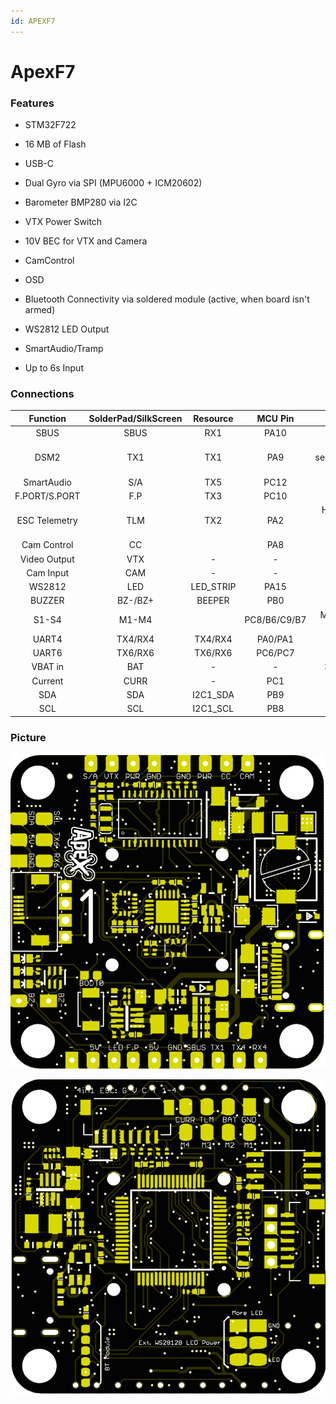 ```yaml
---
id: APEXF7
---
```


# ApexF7

### Features

- STM32F722

- 16 MB of Flash

- USB-C

- Dual Gyro via SPI (MPU6000 + ICM20602)

- Barometer BMP280 via I2C

- VTX Power Switch

- 10V BEC for VTX and Camera

- CamControl

- OSD

- Bluetooth Connectivity via soldered module (active, when board isn't armed)

- WS2812 LED Output

- SmartAudio/Tramp

- Up to 6s Input

### Connections

|   Function    | SolderPad/SilkScreen | Resource  |   MCU Pin    |                 Notes                  |
| :-----------: | :------------------: | :-------: | :----------: | :------------------------------------: |
|     SBUS      |         SBUS         |    RX1    |     PA10     |              No Inverter               |
|     DSM2      |         TX1          |    TX1    |     PA9      |       CLI serial_halfduplex = ON       |
|  SmartAudio   |         S/A          |    TX5    |     PC12     |                                        |
| F.PORT/S.PORT |         F.P          |    TX3    |     PC10     |              No Inverter               |
| ESC Telemetry |         TLM          |    TX2    |     PA2      | Halfduplex by default / on bottom side |
|  Cam Control  |          CC          |           |     PA8      |                                        |
| Video Output  |         VTX          |     -     |      -       |                                        |
|   Cam Input   |         CAM          |     -     |      -       |                                        |
|    WS2812     |         LED          | LED_STRIP |     PA15     |                                        |
|    BUZZER     |       BZ-/BZ+        |  BEEPER   |     PB0      |                                        |
|     S1-S4     |        M1-M4         |           | PC8/B6/C9/B7 |        Motor Outputs on bottom         |
|     UART4     |       TX4/RX4        |  TX4/RX4  |   PA0/PA1    |                                        |
|     UART6     |       TX6/RX6        |  TX6/RX6  |   PC6/PC7    |                                        |
|    VBAT in    |         BAT          |     -     |      -       |              3S-6S input               |
|    Current    |         CURR         |     -     |     PC1      |               on bottom                |
|      SDA      |         SDA          | I2C1_SDA  |     PB9      |                                        |
|      SCL      |         SCL          | I2C1_SCL  |     PB8      |                                        |

### Picture

![front](./images/APEXF7_small_front.png)

![back](./images/APEXF7_small_back.png)

